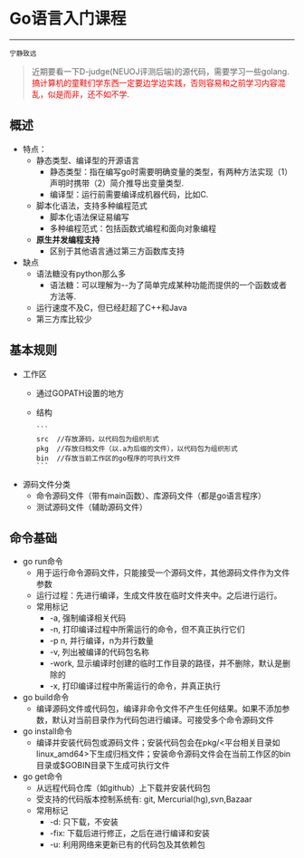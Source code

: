 # Go语言入门课程
***
`宁静致远`
> 近期要看一下D-judge(NEUOJ评测后端)的源代码，需要学习一些golang.<font color="red">搞计算机的童鞋们学东西一定要边学边实践，否则容易和之前学习内容混乱，似是而非，还不如不学.</font>

## 概述
* 特点：
  * 静态类型、编译型的开源语言
      * 静态类型：指在编写go时需要明确变量的类型，有两种方法实现（1）声明时携带（2）简介推导出变量类型.
      * 编译型：运行前需要编译成机器代码，比如C.
  * 脚本化语法，支持多种编程范式
      * 脚本化语法保证易编写
      * 多种编程范式：包括函数式编程和面向对象编程
  * <b>原生并发编程支持</b>
      * 区别于其他语言通过第三方函数库支持
* 缺点
  * 语法糖没有python那么多
      * 语法糖：可以理解为--为了简单完成某种功能而提供的一个函数或者方法等.
  * 运行速度不及C，但已经赶超了C++和Java
  * 第三方库比较少
## 基本规则
* 工作区
  * 通过GOPATH设置的地方
  * 结构
    
        ```
        src  //存放源码，以代码包为组织形式
        pkg  //存放归档文件（以.a为后缀的文件），以代码包为组织形式
        bin  //存放当前工作区的go程序的可执行文件
        ```

* 源码文件分类
  * 命令源码文件（带有main函数）、库源码文件（都是go语言程序）
  * 测试源码文件（辅助源码文件）
  
## 命令基础
* go run命令
  * 用于运行命令源码文件，只能接受一个源码文件，其他源码文件作为文件参数
  * 运行过程：先进行编译，生成文件放在临时文件夹中。之后进行运行。
  * 常用标记
      * -a, 强制编译相关代码
      * -n, 打印编译过程中所需运行的命令，但不真正执行它们
      * -p n, 并行编译，n为并行数量
      * -v, 列出被编译的代码包名称
      * -work, 显示编译时创建的临时工作目录的路径，并不删除，默认是删除的
      * -x, 打印编译过程中所需运行的命令，并真正执行
* go build命令
  * 编译源码文件或代码包，编译非命令文件不产生任何结果。如果不添加参数，默认对当前目录作为代码包进行编译。可接受多个命令源码文件
* go install命令
  * 编译并安装代码包或源码文件；安装代码包会在pkg/<平台相关目录如linux_amd64>下生成归档文件；安装命令源码文件会在当前工作区的bin目录或$GOBIN目录下生成可执行文件
* go get命令
  * 从远程代码仓库（如github）上下载并安装代码包
  * 受支持的代码版本控制系统有: git, Mercurial(hg),svn,Bazaar
  * 常用标记
      * -d: 只下载，不安装
      * -fix: 下载后进行修正，之后在进行编译和安装
      * -u: 利用网络来更新已有的代码包及其依赖包
